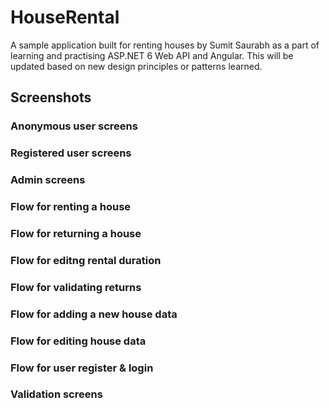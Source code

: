 # HouseRental
A sample application built for renting houses by Sumit Saurabh as a part of learning and practising ASP.NET 6 Web API and Angular. This will be updated based on new design principles or patterns learned.

## Screenshots
### Anonymous user screens

### Registered user screens

### Admin screens

### Flow for renting a house

### Flow for returning a house

### Flow for editng rental duration

### Flow for validating returns

### Flow for adding a new house data

### Flow for editing house data

### Flow for user register & login

### Validation screens
